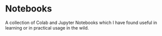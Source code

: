 # Notebooks

A collection of Colab and Jupyter Notebooks which I have found useful in learning or in practical usage in the wild.
